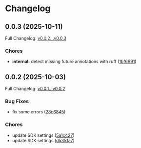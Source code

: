 # Changelog

## 0.0.3 (2025-10-11)

Full Changelog: [v0.0.2...v0.0.3](https://github.com/unityaisolutions/bandlab-sdk-python/compare/v0.0.2...v0.0.3)

### Chores

* **internal:** detect missing future annotations with ruff ([1bf6691](https://github.com/unityaisolutions/bandlab-sdk-python/commit/1bf6691622550cb48d94f47d8f0348f15224c0ca))

## 0.0.2 (2025-10-03)

Full Changelog: [v0.0.1...v0.0.2](https://github.com/unityaisolutions/bandlab-sdk-python/compare/v0.0.1...v0.0.2)

### Bug Fixes

* fix some errors ([28c6845](https://github.com/unityaisolutions/bandlab-sdk-python/commit/28c68454c2d3f5c196af9bbcaa7182ddd1b20092))


### Chores

* update SDK settings ([5a1c427](https://github.com/unityaisolutions/bandlab-sdk-python/commit/5a1c427a2cc11d958257fc1da0d72ca3636772a8))
* update SDK settings ([d5351a7](https://github.com/unityaisolutions/bandlab-sdk-python/commit/d5351a772def48a0453c1c1e9e3bc75cb6bf145c))
